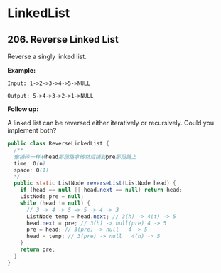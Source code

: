 # LinkedList
## 206. Reverse Linked List

Reverse a singly linked list.

**Example:**

`Input: 1->2->3->4->5->NULL`

`Output: 5->4->3->2->1->NULL`

**Follow up:**

A linked list can be reversed either iteratively or recursively. Could you implement both?

```java
public class ReverseLinkedList {
  /**
  像铺砖一样从head那段路拿砖然后铺到pre那段路上
  time: O(n)
  space: O(1)
  */
  public static ListNode reverseList(ListNode head) {
    if (head == null || head.next == null) return head;
    ListNode pre = null;
    while (head != null) {
      // 3 -> 4 -> 5 => 5 -> 4 -> 3
      ListNode temp = head.next; // 3(h) -> 4(t) -> 5
      head.next = pre; // 3(h) -> null(pre) 4 -> 5
      pre = head; // 3(pre) -> null   4 -> 5
      head = temp; // 3(pre) -> null   4(h) -> 5
    }
    return pre;
  }
}
```